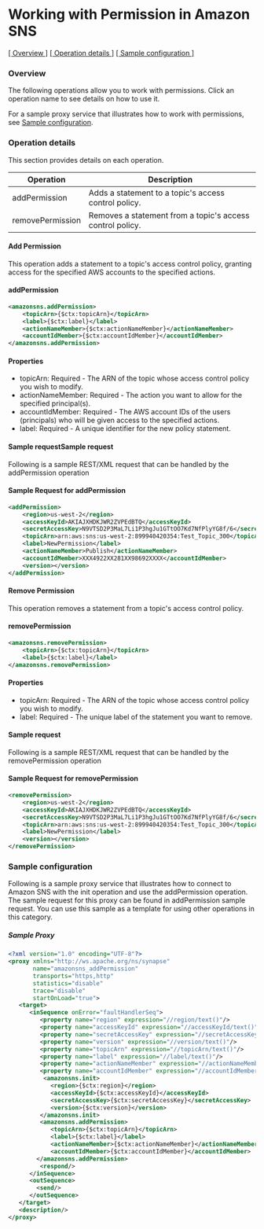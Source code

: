 
# Working with Permission in Amazon SNS

[[ Overview ]](#Overview) [[ Operation details ]](#Operation-details) [[ Sample configuration ]](#Sample-configuration)

### Overview
The following operations allow you to work with permissions. Click an operation name to see details on how to use it.

For a sample proxy service that illustrates how to work with permissions, see [Sample configuration](#Sample-configuration).

### Operation details
This section provides details on each operation.

| Operation | Description |
| --- | --- |
| addPermission | Adds a statement to a topic's access control policy.|
| removePermission | Removes a statement from a topic's access control policy.|

#### Add Permission
This operation adds a statement to a topic's access control policy, granting access for the specified AWS accounts to the specified actions.

#### addPermission
```xml
<amazonsns.addPermission>
    <topicArn>{$ctx:topicArn}</topicArn>
    <label>{$ctx:label}</label>
    <actionNameMember>{$ctx:actionNameMember}</actionNameMember>
    <accountIdMember>{$ctx:accountIdMember}</accountIdMember>
</amazonsns.addPermission>
```
#### Properties
* topicArn: Required - The ARN of the topic whose access control policy you wish to modify.
* actionNameMember: Required - The action you want to allow for the specified principal(s).
* accountIdMember: Required - The AWS account IDs of the users (principals) who will be given access to the specified actions.
* label: Required - A unique identifier for the new policy statement.
 
#### Sample requestSample request
Following is a sample REST/XML request that can be handled by the addPermission operation

#### Sample Request for addPermission
```xml
<addPermission>
    <region>us-west-2</region>
    <accessKeyId>AKIAJXHDKJWR2ZVPEdBTQ</accessKeyId>
    <secretAccessKey>N9VTSD2P3MaL7Li1P3hgJu1GTtOO7Kd7NfPlyYG8f/6</secretAccessKey>
    <topicArn>arn:aws:sns:us-west-2:899940420354:Test_Topic_300</topicArn>
    <label>NewPermission</label>
    <actionNameMember>Publish</actionNameMember>
    <accountIdMember>XXX4922XX281XX98692XXXX</accountIdMember>
    <version></version>
</addPermission>
```
#### Remove Permission
This operation removes a statement from a topic's access control policy.

#### removePermission
```xml
<amazonsns.removePermission>
    <topicArn>{$ctx:topicArn}</topicArn>
    <label>{$ctx:label}</label>
</amazonsns.removePermission>
```
#### Properties
* topicArn: Required - The ARN of the topic whose access control policy you wish to modify.
* label: Required - The unique label of the statement you want to remove.

#### Sample request
Following is a sample REST/XML request that can be handled by the removePermission operation

#### Sample Request for removePermission
```xml
<removePermission>
    <region>us-west-2</region>
    <accessKeyId>AKIAJXHDKJWR2ZVPEdBTQ</accessKeyId>
    <secretAccessKey>N9VTSD2P3MaL7Li1P3hgJu1GTtOO7Kd7NfPlyYG8f/6</secretAccessKey>
    <topicArn>arn:aws:sns:us-west-2:899940420354:Test_Topic_300</topicArn>
    <label>NewPermission</label>
    <version></version>
</removePermission>
```
### Sample configuration
Following is a sample proxy service that illustrates how to connect to Amazon SNS with the init operation and use the addPermission operation. The sample request for this proxy can be found in addPermission sample request. You can use this sample as a template for using other operations in this category.

##### Sample Proxy
```xml
<?xml version="1.0" encoding="UTF-8"?>
<proxy xmlns="http://ws.apache.org/ns/synapse"
       name="amazonsns_addPermission"
       transports="https,http"
       statistics="disable"
       trace="disable"
       startOnLoad="true">
   <target>
      <inSequence onError="faultHandlerSeq">
         <property name="region" expression="//region/text()"/>
         <property name="accessKeyId" expression="//accessKeyId/text()"/>
         <property name="secretAccessKey" expression="//secretAccessKey/text()"/>
         <property name="version" expression="//version/text()"/>
         <property name="topicArn" expression="//topicArn/text()"/>
         <property name="label" expression="//label/text()"/>
         <property name="actionNameMember" expression="//actionNameMember/text()"/>
         <property name="accountIdMember" expression="//accountIdMember/text()"/>
          <amazonsns.init>
            <region>{$ctx:region}</region>
            <accessKeyId>{$ctx:accessKeyId}</accessKeyId>
            <secretAccessKey>{$ctx:secretAccessKey}</secretAccessKey>
            <version>{$ctx:version}</version>
         </amazonsns.init>
         <amazonsns.addPermission>
            <topicArn>{$ctx:topicArn}</topicArn>
            <label>{$ctx:label}</label>
            <actionNameMember>{$ctx:actionNameMember}</actionNameMember>
            <accountIdMember>{$ctx:accountIdMember}</accountIdMember>
        </amazonsns.addPermission>
         <respond/>
      </inSequence>
      <outSequence>
        <send/>
      </outSequence>
   </target>
   <description/>
</proxy>                                 
```
